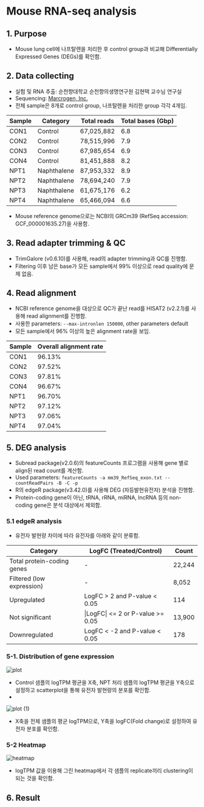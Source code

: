 # Mouse RNA-seq analysis
## 1. Purpose
+ Mouse lung cell에 나프탈렌을 처리한 후 control group과 비교해 Differentially Expressed Genes (DEGs)를 확인함.

## 2. Data collecting
+ 실험 및 RNA 추출: 순천향대학교 순천향의생명연구원 김현택 교수님 연구실
+ Sequencing: [Marcrogen, Inc.](https://www.macrogen.com/ko/main)
+ 전체 sample은 8개로 control group, 나프탈렌을 처리한 group 각각 4개임.

Sample | Category | Total reads | Total bases (Gbp)
--- | --- | --- | ---
CON1 | Control | 67,025,882 | 6.8
CON2 | Control | 78,515,996 | 7.9
CON3 | Control | 67,985,654 | 6.9
CON4 | Control | 81,451,888 | 8.2
NPT1 | Naphthalene | 87,953,332 | 8.9 
NPT2 | Naphthalene | 78,694,240 | 7.9
NPT3 | Naphthalene | 61,675,176 | 6.2
NPT4 | Naphthalene | 65,466,094 | 6.6

+ Mouse reference genome으로는 NCBI의 GRCm39 (RefSeq accession: GCF_000001635.27)을 사용함.

## 3. Read adapter trimming & QC
+ TrimGalore (v0.6.10)를 사용해, read의 adapter trimming과 QC를 진행함.
+ Filtering 이후 남은 base가 모든 sample에서 99% 이상으로 read quality에 문제 없음.

## 4. Read alignment
+ NCBI reference genome을 대상으로 QC가 끝난 read를 HISAT2 (v2.2.1)를 사용해 read alignment를 진행함.
+ 사용한 parameters: `--max-intronlen 150000`, other parameters default
+ 모든 sample에서 96% 이상의 높은 alignment rate을 보임.

Sample | Overall alignment rate
--- | ---
CON1 | 96.13%
CON2 | 97.52%
CON3 | 97.81%
CON4 | 96.67%
NPT1 | 96.70%
NPT2 | 97.12%
NPT3 | 97.06%
NPT4 | 97.04%

## 5. DEG analysis
+ Subread package(v2.0.6)의 featureCounts 프로그램을 사용해 gene 별로 align된 read count를 계산함.
+ Used parameters: `featureCounts -a mm39_RefSeq_exon.txt --countReadPairs -B -C -p`
+ R의 edgeR package(v3.42.0)를 사용해 DEG (차등발현유전자) 분석을 진행함.
+ Protein-coding gene이 아닌, tRNA, rRNA, miRNA, lncRNA 등의 non-coding gene은 분석 대상에서 제외함.

### 5.1 edgeR analysis
+ 유전자 발현량 차이에 따라 유전자를 아래와 같이 분류함.

Category | LogFC (Treated/Control) | Count
---- | ---- | ----
Total protein-coding genes | - | 22,244
Filtered (low expression) | - | 8,052
Upregulated | LogFC > 2 and P-value < 0.05 | 114
Not significant | \|LogFC\| <= 2 or P-value >= 0.05 | 13,900
Downregulated | LogFC < -2 and P-value < 0.05 | 178

### 5-1. Distribution of gene expression
![plot](https://github.com/logcossin/ForReport/assets/49052882/a5e9852b-8c05-43d6-b40d-6ddc2e9c31de)

+ Control 샘플의 logTPM 평균을 X축, NPT 처리 샘플의 logTPM 평균을 Y축으로 설정하고 scatterplot을 통해 유전자 발현량의 분포를 확인함.
+ 
![plot (1)](https://github.com/logcossin/ForReport/assets/49052882/23531cea-65cc-4605-a630-56ab7ca79001)

+ X축을 전체 샘플의 평균 logTPM으로, Y축을 logFC(Fold change)로 설정하여 유전자 분포를 확인함.

### 5-2 Heatmap 
![heatmap](https://github.com/logcossin/ForReport/assets/49052882/f62a9287-a5e0-4dd9-9b0a-9747a9216172)

+ logTPM 값을 이용해 그린 heatmap에서 각 샘플의 replicate끼리 clustering이 되는 것을 확인함.

## 6. Result

